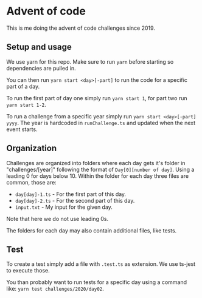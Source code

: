 # Advent of code

This is me doing the advent of code challenges since 2019.

## Setup and usage

We use yarn for this repo. Make sure to run `yarn` before starting so dependencies are pulled in.

You can then run `yarn start <day>[-part]` to run the code for a specific part of a day.

To run the first part of day one simply run `yarn start 1`, for part two run `yarn start 1-2`.

To run a challenge from a specific year simply run `yarn start <day>[-part] yyyy`. The year is hardcoded in `runChallenge.ts` and updated when the next event starts.

## Organization

Challenges are organized into folders where each day gets it's folder in "challenges/[year]" following the format of `Day[0][number of day]`. Using a leading 0 for days below 10. Within the folder for each day three files are common, those are:

- `day[day]-1.ts` - For the first part of this day.
- `day[day]-2.ts` - For the second part of this day.
- `input.txt` - My input for the given day.

Note that here we do not use leading 0s.

The folders for each day may also contain additional files, like tests.

## Test

To create a test simply add a file with `.test.ts` as extension. We use ts-jest to execute those.

You than probably want to run tests for a specific day using a command like: `yarn test challenges/2020/day02`.